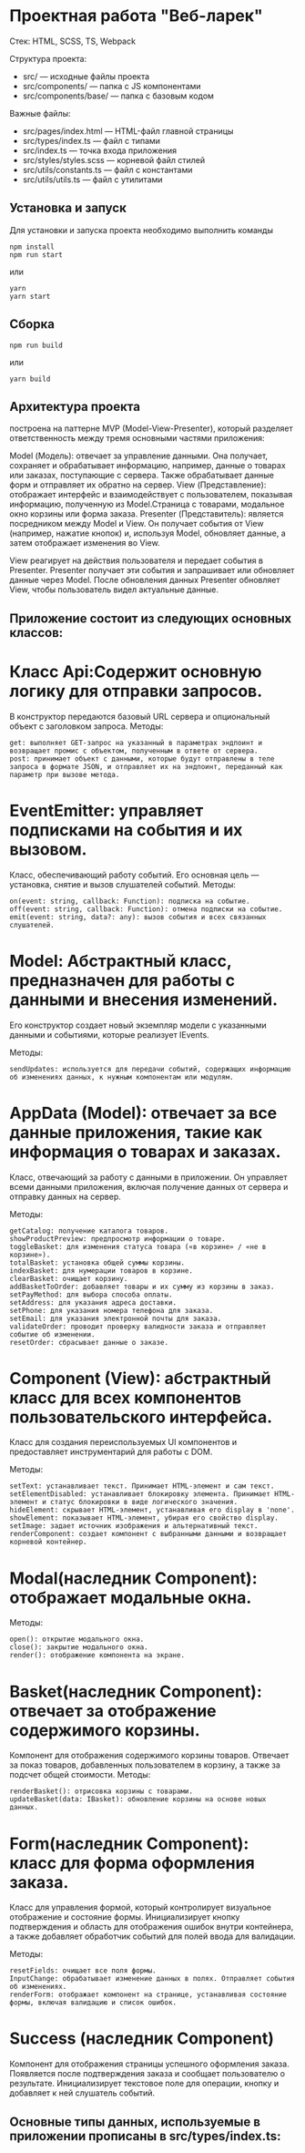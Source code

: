 # Проектная работа "Веб-ларек"

Стек: HTML, SCSS, TS, Webpack

Структура проекта:
- src/ — исходные файлы проекта
- src/components/ — папка с JS компонентами
- src/components/base/ — папка с базовым кодом

Важные файлы:
- src/pages/index.html — HTML-файл главной страницы
- src/types/index.ts — файл с типами
- src/index.ts — точка входа приложения
- src/styles/styles.scss — корневой файл стилей
- src/utils/constants.ts — файл с константами
- src/utils/utils.ts — файл с утилитами

## Установка и запуск
Для установки и запуска проекта необходимо выполнить команды

```
npm install
npm run start
```

или

```
yarn
yarn start
```
## Сборка

```
npm run build
```

или

```
yarn build
```



## Архитектура проекта
построена на паттерне MVP (Model-View-Presenter), который разделяет ответственность между тремя основными частями приложения:

Model (Модель): отвечает за управление данными. Она получает, сохраняет и обрабатывает информацию, например, данные о товарах или заказах, поступающие с сервера. Также обрабатывает данные форм и отправляет их обратно на сервер.
View (Представление): отображает интерфейс и взаимодействует с пользователем, показывая информацию, полученную из Model.Cтраница с товарами, модальное окно корзины или форма заказа.
Presenter (Представитель): является посредником между Model и View. Он получает события от View (например, нажатие кнопок) и, используя Model, обновляет данные, а затем отображает изменения во View.

View реагирует на действия пользователя и передает события в Presenter.
Presenter получает эти события и запрашивает или обновляет данные через Model.
После обновления данных Presenter обновляет View, чтобы пользователь видел актуальные данные.

## Приложение состоит из следующих основных классов:

# Класс Api:Содержит основную логику для отправки запросов. 
В конструктор передаются базовый URL сервера и опциональный объект с заголовком запроса.
  Методы:
  ```
  get: выполняет GET-запрос на указанный в параметрах эндпоинт и возвращает промис с объектом, полученным в ответе от сервера.
  post: принимает объект с данными, которые будут отправлены в теле запроса в формате JSON, и отправляет их на эндпоинт, переданный как параметр при вызове метода.
  ```

# EventEmitter: управляет подписками на события и их вызовом.
Класс, обеспечивающий работу событий. Его основная цель — установка, снятие и вызов слушателей событий.
  Методы:
  ```
  on(event: string, callback: Function): подписка на событие.
  off(event: string, callback: Function): отмена подписки на событие.
  emit(event: string, data?: any): вызов события и всех связанных слушателей.
  ```


# Model: Абстрактный класс, предназначен для работы с данными и внесения изменений.
Его конструктор создает новый экземпляр модели с указанными данными и событиями, которые реализует IEvents.
  
  Методы:
   ```
   sendUpdates: используется для передачи событий, содержащих информацию об изменениях данных, к нужным компонентам или модулям.
   ```

# AppData (Model): отвечает за все данные приложения, такие как информация о товарах и заказах.
Класс, отвечающий за работу с данными в приложении. Он управляет всеми данными приложения, включая получение данных от сервера и отправку данных на сервер.
  
  Методы:
  ```
  getCatalog: получение каталога товаров.
  showProductPreview: предпросмотр информации о товаре.
  toggleBasket: для изменения статуса товара («в корзине» / «не в корзине»).
  totalBasket: установка общей суммы корзины.
  indexBasket: для нумерации товаров в корзине.
  clearBasket: очищает корзину.  
  addBasketToOrder: добавляет товары и их сумму из корзины в заказ.
  setPayMethod: для выбора способа оплаты.
  setAddress: для указания адреса доставки.
  setPhone: для указания номера телефона для заказа.
  setEmail: для указания электронной почты для заказа.
  validateOrder: проводит проверку валидности заказа и отправляет событие об изменении.
  resetOrder: сбрасывает данные о заказе.
  ```

# Component (View): абстрактный класс для всех компонентов пользовательского интерфейса.
  Класс для создания переиспользуемых UI компонентов и предоставляет инструментарий для работы с DOM.
  
  Методы:
  ```
  setText: устанавливает текст. Принимает HTML-элемент и сам текст.
  setElementDisabled: устанавливает блокировку элемента. Принимает HTML-элемент и статус блокировки в виде логического значения.  
  hideElement: скрывает HTML-элемент, устанавливая его display в 'none'.
  showElement: показывает HTML-элемент, убирая его свойство display.
  setImage: задает источник изображения и альтернативный текст.
  renderComponent: создает компонент с выбранными данными и возвращает корневой контейнер.
  ```

# Modal(наследник Component): отображает модальные окна.
  Методы:
  ```
  open(): открытие модального окна.
  close(): закрытие модального окна.
  render(): отображение компонента на экране.
  ```
  
# Basket(наследник Component): отвечает за отображение содержимого корзины.
  Компонент для отображения содержимого корзины товаров. Отвечает за показ товаров, добавленных пользователем в корзину, а также за подсчет общей стоимости.
  Методы:
  ```
  renderBasket(): отрисовка корзины с товарами.
  updateBasket(data: IBasket): обновление корзины на основе новых данных.
  ```

# Form(наследник Component):  класс для форма оформления заказа.
  Класс для управления формой, который контролирует визуальное отображение и состояние формы.
  Инициализирует кнопку подтверждения и область для отображения ошибок внутри контейнера, а также добавляет обработчик событий для полей ввода для валидации.

  Методы:
  ```
  resetFields: очищает все поля формы.
  InputChange: обрабатывает изменение данных в полях. Отправляет события об изменениях.
  renderForm: отображает компонент на странице, устанавливая состояние формы, включая валидацию и список ошибок.
  ```
  
# Success (наследник Component)
 Компонент для отображения страницы успешного оформления заказа. Появляется после подтверждения заказа и сообщает пользователю о результате.
 Инициализирует текстовое поле для операции, кнопку и добавляет к ней слушатель событий.

## Основные типы данных, используемые в приложении прописаны в src/types/index.ts:


